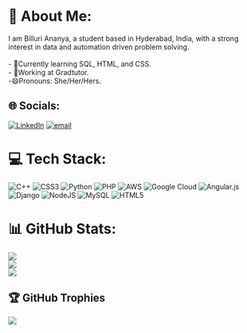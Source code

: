 # 💫 About Me:
I am Billuri Ananya, a student based in Hyderabad, India, with a strong interest in data and automation driven problem solving.<br><br> - 🌱Currently learning SQL, HTML, and CSS.<br> - 💼Working at Gradtutor.<br> -😄Pronouns: She/Her/Hers.<br>


## 🌐 Socials:
[![LinkedIn](https://img.shields.io/badge/LinkedIn-%230077B5.svg?logo=linkedin&logoColor=white)](https://linkedin.com/in/ananyabilluri) [![email](https://img.shields.io/badge/Email-D14836?logo=gmail&logoColor=white)](mailto:billuriananya@gmail.com) 

# 💻 Tech Stack:
![C++](https://img.shields.io/badge/c++-%2300599C.svg?style=for-the-badge&logo=c%2B%2B&logoColor=white) ![CSS3](https://img.shields.io/badge/css3-%231572B6.svg?style=for-the-badge&logo=css3&logoColor=white) ![Python](https://img.shields.io/badge/python-3670A0?style=for-the-badge&logo=python&logoColor=ffdd54) ![PHP](https://img.shields.io/badge/php-%23777BB4.svg?style=for-the-badge&logo=php&logoColor=white) ![AWS](https://img.shields.io/badge/AWS-%23FF9900.svg?style=for-the-badge&logo=amazon-aws&logoColor=white) ![Google Cloud](https://img.shields.io/badge/GoogleCloud-%234285F4.svg?style=for-the-badge&logo=google-cloud&logoColor=white) ![Angular.js](https://img.shields.io/badge/angular.js-%23E23237.svg?style=for-the-badge&logo=angularjs&logoColor=white) ![Django](https://img.shields.io/badge/django-%23092E20.svg?style=for-the-badge&logo=django&logoColor=white) ![NodeJS](https://img.shields.io/badge/node.js-6DA55F?style=for-the-badge&logo=node.js&logoColor=white) ![MySQL](https://img.shields.io/badge/mysql-4479A1.svg?style=for-the-badge&logo=mysql&logoColor=white) ![HTML5](https://img.shields.io/badge/html5-%23E34F26.svg?style=for-the-badge&logo=html5&logoColor=white)
# 📊 GitHub Stats:
![](https://github-readme-stats.vercel.app/api?username=Ananyabilluri&theme=cobalt&hide_border=false&include_all_commits=true&count_private=false)<br/>
![](https://nirzak-streak-stats.vercel.app/?user=Ananyabilluri&theme=cobalt&hide_border=false)<br/>
![](https://github-readme-stats.vercel.app/api/top-langs/?username=Ananyabilluri&theme=cobalt&hide_border=false&include_all_commits=true&count_private=false&layout=compact)

## 🏆 GitHub Trophies
![](https://github-profile-trophy.vercel.app/?username=Ananyabilluri&theme=radical&no-frame=false&no-bg=true&margin-w=4)

<!-- Proudly created with GPRM ( https://gprm.itsvg.in ) -->
